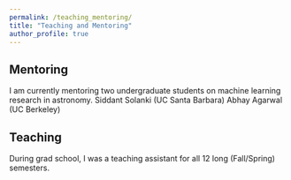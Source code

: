 ```yaml
---
permalink: /teaching_mentoring/
title: "Teaching and Mentoring"
author_profile: true
---
```


## Mentoring
I am currently mentoring two undergraduate students on machine learning research in astronomy. 
Siddant Solanki (UC Santa Barbara)
Abhay Agarwal (UC Berkeley)


## Teaching
During grad school, I was a teaching assistant for all 12 long (Fall/Spring) semesters.
